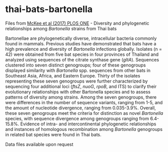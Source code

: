 # thai-bats-bartonella

Files from [McKee et al (2017) PLOS ONE](https://doi.org/10.1371/journal.pone.0181696) - Diversity and phylogenetic relationships among *Bartonella* strains from Thai bats

Bartonellae are phylogenetically diverse, intracellular bacteria commonly found in mammals.
Previous studies have demonstrated that bats have a high prevalence and diversity of
*Bartonella* infections globally. Isolates (n = 42) were obtained from five bat species in four
provinces of Thailand and analyzed using sequences of the citrate synthase gene (*gltA*).
Sequences clustered into seven distinct genogroups; four of these genogroups displayed
similarity with *Bartonella* spp. sequences from other bats in Southeast Asia, Africa, and
Eastern Europe. Thirty of the isolates representing these seven genogroups were further
characterized by sequencing four additional loci (*ftsZ*, *nuoG*, *rpoB*, and ITS) to clarify their
evolutionary relationships with other Bartonella species and to assess patterns of diversity
among strains. Among the seven genogroups, there were differences in the number of
sequence variants, ranging from 1-5, and the amount of nucleotide divergence, ranging
from 0.035-3.9%. Overall, these seven genogroups meet the criteria for distinction as novel
*Bartonella* species, with sequence divergence among genogroups ranging from 6.4-15.8%.
Evidence of intra- and intercontinental phylogenetic relationships and instances of homologous
recombination among *Bartonella* genogroups in related bat species were found in Thai
bats.

Data files available upon request
